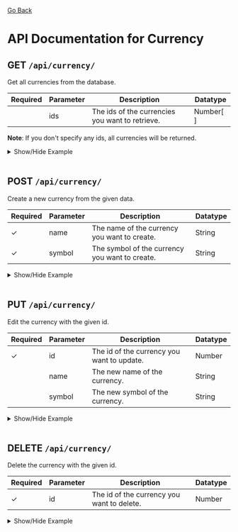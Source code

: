 [Go Back](./README.md)

# API Documentation for Currency

## GET `/api/currency/`

Get all currencies from the database.

| Required | Parameter | Description                                     | Datatype  |
| -------- | --------- | ----------------------------------------------- | --------- |
|          | ids       | The ids of the currencies you want to retrieve. | Number[ ] |

**Note**: If you don't specify any ids, all currencies will be returned.

<details>
<summary>Show/Hide Example</summary>

Send a GET request to `/api/language/`:

Response:

```json
{
	"success": true,
	"error": "",
	"data": [
		{
			"currencyID": 3,
			"currencyName": "US dollar",
			"currencySymbol": "USD",
			"createdAt": "1970-01-01T00:00:00.000Z",
			"updatedAt": "1970-01-01T00:00:00.000Z"
		},
		{
			"currencyID": 4,
			"currencyName": "Indonesian rupiah",
			"currencySymbol": "IDR",
			"createdAt": "1970-01-01T00:00:00.000Z",
			"updatedAt": "1970-01-01T00:00:00.000Z"
		},
		{
			"currencyID": 5,
			"currencyName": "Pakistani rupee",
			"currencySymbol": "PKR",
			"createdAt": "1970-01-01T00:00:00.000Z",
			"updatedAt": "1970-01-01T00:00:00.000Z"
		},
		{
			"currencyID": 6,
			"currencyName": "Swedish Crown",
			"currencySymbol": "SEK",
			"createdAt": "1970-01-01T00:00:00.000Z",
			"updatedAt": "1970-01-01T00:00:00.000Z"
		},
		{
			"currencyID": 12,
			"currencyName": "Turkish lira",
			"currencySymbol": "TRY",
			"createdAt": "1970-01-01T00:00:00.000Z",
			"updatedAt": "1970-01-01T00:00:00.000Z"
		}
	]
}
```

Send a GET request to `/api/currency/` with the following body:

```json
{
	"ids": [3, 6, 12]
}
```

Response:

```json
{
	"success": true,
	"error": "",
	"data": [
		{
			"currencyID": 3,
			"currencyName": "US dollar",
			"currencySymbol": "USD",
			"createdAt": "1970-01-01T00:00:00.000Z",
			"updatedAt": "1970-01-01T00:00:00.000Z"
		},
		{
			"currencyID": 6,
			"currencyName": "Swedish Crown",
			"currencySymbol": "SEK",
			"createdAt": "1970-01-01T00:00:00.000Z",
			"updatedAt": "1970-01-01T00:00:00.000Z"
		},
		{
			"currencyID": 12,
			"currencyName": "Turkish lira",
			"currencySymbol": "TRY",
			"createdAt": "1970-01-01T00:00:00.000Z",
			"updatedAt": "1970-01-01T00:00:00.000Z"
		}
	]
}
```

</details>
<br>

## POST `/api/currency/`

Create a new currency from the given data.

| Required | Parameter | Description                                    | Datatype |
| -------- | --------- | ---------------------------------------------- | -------- |
| ✓        | name      | The name of the currency you want to create.   | String   |
| ✓        | symbol    | The symbol of the currency you want to create. | String   |

<details>
<summary>Show/Hide Example</summary>

Send a POST request to `/api/currency/` with the following body:

```json
{
	"name": "United States Dollar",
	"symbol": "USD"
}
```

Response:

```json
{
	"success": true,
	"error": "",
	"data": {
		"currencyID": 1,
		"currencyName": "United States Dollar",
		"currencySymbol": "USD",
		"updatedAt": "1970-01-01T00:00:00.000Z",
		"createdAt": "1970-01-01T00:00:00.000Z"
	}
}
```

</details>
<br>

## PUT `/api/currency/`

Edit the currency with the given id.

| Required | Parameter | Description                                | Datatype |
| -------- | --------- | ------------------------------------------ | -------- |
| ✓        | id        | The id of the currency you want to update. | Number   |
|          | name      | The new name of the currency.              | String   |
|          | symbol    | The new symbol of the currency.            | String   |

<details>
<summary>Show/Hide Example</summary>

Send a PUT request to `/api/currency/` with the following body:

```json
{
	"id": 1,
	"name": "US Dollar"
}
```

Response:

```json
{
	"success": true,
	"error": "",
	"data": {
		"currencyID": 1,
		"currencyName": "US Dollar",
		"currencySymbol": "USD",
		"updatedAt": "1970-01-01T00:00:00.000Z",
		"createdAt": "1970-01-01T00:00:00.000Z"
	}
}
```

</details>
<br>

## DELETE `/api/currency/`

Delete the currency with the given id.

| Required | Parameter | Description                                | Datatype |
| -------- | --------- | ------------------------------------------ | -------- |
| ✓        | id        | The id of the currency you want to delete. | Number   |

<details>
<summary>Show/Hide Example</summary>
Send a DELETE request to `/api/currency/` with the following body:

```json
{
	"id": 1
}
```

Response:

```json
{
	"success": true,
	"error": "",
	"data": 1
}
```

</details>

